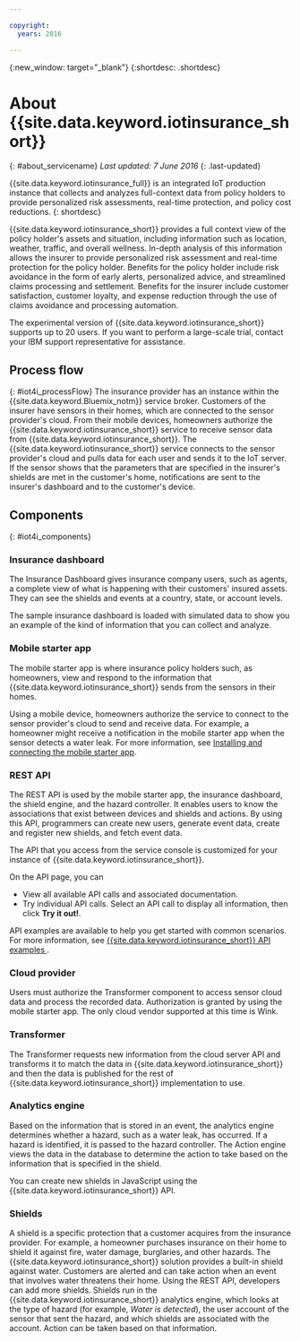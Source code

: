 ```yaml
---

copyright:
  years: 2016

---
```


<!-- Common attributes used in the template are defined as follows: -->
{:new_window: target="_blank"}
{:shortdesc: .shortdesc}


# About {{site.data.keyword.iotinsurance_short}}
{: #about_servicename}
*Last updated: 7 June 2016*
{: .last-updated}

{{site.data.keyword.iotinsurance_full}} is an integrated IoT production instance that collects and analyzes full-context data from policy holders to provide personalized risk assessments, real-time protection, and policy cost reductions.
{: shortdesc}

{{site.data.keyword.iotinsurance_short}} provides a full context view of the policy holder's assets and situation, including information such as location, weather, traffic, and overall wellness. In-depth analysis of this information allows the insurer to provide personalized risk assessment and real-time protection for the policy holder. Benefits for the policy holder include risk avoidance in the form of early alerts, personalized advice, and streamlined claims processing and settlement. Benefits for the insurer include customer satisfaction, customer loyalty, and expense reduction through the use of claims avoidance and processing automation.

The experimental version of {{site.data.keyword.iotinsurance_short}} supports up to 20 users. If you want to perform a large-scale trial, contact your IBM support representative for assistance.

## Process flow
{: #iot4i_processFlow}
The insurance provider has an instance within the {{site.data.keyword.Bluemix_notm}} service broker. Customers of the insurer have sensors in their homes, which are connected to the sensor provider's cloud. From their mobile devices, homeowners authorize the {{site.data.keyword.iotinsurance_short}} service to receive sensor data from {{site.data.keyword.iotinsurance_short}}. The {{site.data.keyword.iotinsurance_short}} service connects to the sensor provider's cloud and pulls data for each user and sends it to the IoT server. If the sensor shows that the parameters that are specified in the insurer's shields are met in the customer's home, notifications are sent to the insurer's dashboard and to the customer's device.

## Components
{: #iot4i_components}
### Insurance dashboard
The Insurance Dashboard gives insurance company users, such as agents, a complete view of what is happening with their customers' insured assets. They can see the shields and events at a country, state, or account levels.

The sample insurance dashboard is loaded with simulated data to show you an example of the kind of information that you can collect and analyze.


### Mobile starter app
The mobile starter app is where insurance policy holders such, as homeowners, view and respond to the information that {{site.data.keyword.iotinsurance_short}} sends from the sensors in their homes.

Using a mobile device, homeowners authorize the service to connect to the sensor provider's cloud to send and receive data. For example, a homeowner might receive a notification in the mobile starter app when the sensor detects a water leak. For more information, see [Installing and connecting the mobile starter app](index.html#iot4i_mobile}).

### REST API
The REST API is used by the mobile starter app, the insurance dashboard, the shield engine, and the hazard controller. It enables users to know the associations that exist between devices and shields and actions. By using this API, programmers can create new users, generate event data, create and register new shields, and fetch event data.

The API that you access from the service console is customized for your instance of  {{site.data.keyword.iotinsurance_short}}.

On the API page, you can  
  - View all available API calls and associated documentation.
  - Try individual API calls.  Select an API call to display all information, then click **Try it out!**.

API examples are available to help you get started with common scenarios. For more information, see [{{site.data.keyword.iotinsurance_short}} API examples  ](https://github.ibm.com/Iot4i/iot4i-api-examples).

### Cloud provider
Users must authorize the Transformer component to access sensor cloud data and process the recorded data. Authorization is granted by using the mobile starter app. The only cloud vendor supported at this time is Wink.

### Transformer
The Transformer requests new information from the cloud server API and transforms it to match the data in {{site.data.keyword.iotinsurance_short}} and then the data is published for the rest of {{site.data.keyword.iotinsurance_short}} implementation to use.

### Analytics engine
Based on the information that is stored in an event, the analytics engine determines whether a hazard, such as a water leak, has occurred. If a hazard is identified, it is passed to the hazard controller. The Action engine views the data in the database to determine the action to take based on the information that is specified in the shield.

You can create new shields in JavaScript using the {{site.data.keyword.iotinsurance_short}} API.

### Shields
A shield is a specific protection that a customer acquires from the insurance provider. For example, a homeowner purchases insurance on their home to shield it against fire, water damage, burglaries, and other hazards. The {{site.data.keyword.iotinsurance_short}} solution provides a built-in shield against water. Customers are alerted and can take action when an event that involves water threatens their home. Using the REST API, developers can add more shields.
Shields run in the {{site.data.keyword.iotinsurance_short}} analytics engine, which looks at the type of hazard (for example, *Water is detected*), the user account of the sensor that sent the hazard, and which shields are associated with the account. Action can be taken based on that information.
